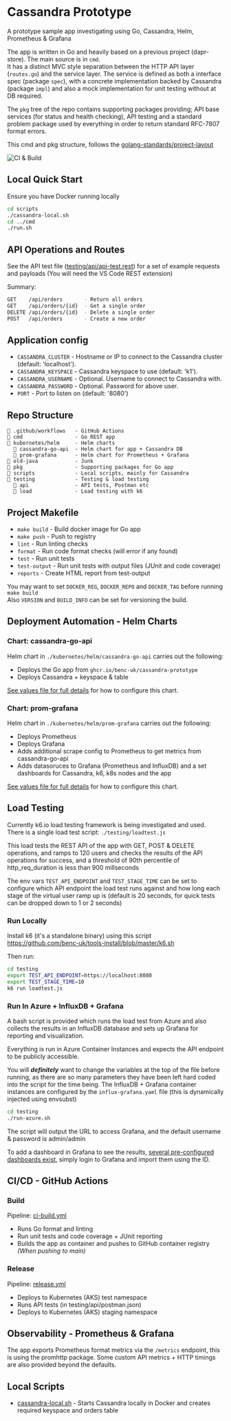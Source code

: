 # Cassandra Prototype

A prototype sample app investigating using Go, Cassandra, Helm, Prometheus & Grafana

The app is written in Go and heavily based on a previous project (dapr-store). The main source is in `cmd`.  
It has a distinct MVC style separation between the HTTP API layer (`routes.go`) and the service layer. The service is defined as both a interface spec (package `spec`), with a concrete implementation backed by Cassandra (package `impl`) and also a mock implementation for unit testing without at DB required.

The `pkg` tree of the repo contains supporting packages providing; API base services (for status and health checking), API testing and a standard problem package used by everything in order to return standard RFC-7807 format errors.

This cmd and pkg structure, follows the [golang-standards/project-layout](https://github.com/golang-standards/project-layout)

![CI & Build](https://github.com/benc-uk/cassandra-prototype/workflows/CI%20&%20Build/badge.svg?branch=main)

## Local Quick Start

Ensure you have Docker running locally

```bash
cd scripts
./cassandra-local.sh
cd ../cmd
./run.sh
```

## API Operations and Routes

See the API test file ([testing/api/api-test.rest](testing/api-test.rest)) for a set of example requests and payloads (You will need the VS Code REST extension)

Summary:

```bash
GET    /api/orders       - Return all orders
GET    /api/orders/{id}  - Get a single order
DELETE /api/orders/{id}  - Delete a single order
POST   /api/orders       - Create a new order
```

## Application config

- `CASSANDRA_CLUSTER` - Hostname or IP to connect to the Cassandra cluster (default: 'localhost').
- `CASSANDRA_KEYSPACE` - Cassandra keyspace to use (default: 'k1').
- `CASSANDRA_USERNAME` - Optional. Username to connect to Cassandra with.
- `CASSANDRA_PASSWORD` - Optional. Password for above user.
- `PORT` - Port to listen on (default: '8080')

## Repo Structure

```
📂 .github/workflows   - GitHub Actions
📂 cmd                 - Go REST app
📂 kubernetes/helm     - Helm charts
  📂 cassandra-go-api  - Helm chart for app + Cassandra DB
  📂 prom-grafana      - Helm chart for Prometheus + Grafana
📂 old-java            - Junk
📂 pkg                 - Supporting packages for Go app
📂 scripts             - Local scripts, mainly for Cassandra
📂 testing             - Testing & load testing
  📂 api               - API tests, Postman etc
  📂 load              - Load testing with k6
```

## Project Makefile

- `make build` - Build docker image for Go app
- `make push` - Push to registry
- `lint` - Run linting checks
- `format` - Run code format checks (will error if any found)
- `test` - Run unit tests
- `test-output` - Run unit tests with output files (JUnit and code coverage)
- `reports` - Create HTML report from test-output

You may want to set `DOCKER_REG`, `DOCKER_REPO` and `DOCKER_TAG` before running `make build`  
Also `VERSION` and `BUILD_INFO` can be set for versioning the build.

## Deployment Automation - Helm Charts

### Chart: cassandra-go-api

Helm chart in `./kubernetes/helm/cassandra-go-api` carries out the following:

- Deploys the Go app from `ghcr.io/benc-uk/cassandra-prototype`
- Deploys Cassandra + keyspace & table

[See values file for full details](kubernetes/helm/cassandra-go-api/Chart.yaml) for how to configure this chart.

### Chart: prom-grafana

Helm chart in `./kubernetes/helm/prom-grafana` carries out the following:

- Deploys Prometheus
- Deploys Grafana
- Adds additional scrape config to Prometheus to get metrics from cassandra-go-api
- Adds datasoruces to Grafana (Prometheus and InfluxDB) and a set dashboards for Cassandra, k6, k8s nodes and the app

[See values file for full details](kubernetes/helm/prom-grafana/Chart.yaml) for how to configure this chart.

## Load Testing

Currently k6.io load testing framework is being investigated and used.  
There is a single load test script: `./testing/loadtest.js`

This load tests the REST API of the app with GET, POST & DELETE operations, and ramps to 120 users and checks the results of the API operations for success, and a threshold of 90th percentile of http_req_duration is less than 900 millseconds

The env vars `TEST_API_ENDPOINT` and `TEST_STAGE_TIME` can be set to configure which API endpoint the load test runs against and how long each stage of the virtual user ramp up is (default is 20 seconds, for quick tests can be dropped down to 1 or 2 seconds)

### Run Locally

Install k6 (it's a standalone binary) using this script https://github.com/benc-uk/tools-install/blob/master/k6.sh

Then run:

```bash
cd testing
export TEST_API_ENDPOINT=https://localhost:8080
export TEST_STAGE_TIME=10
k6 run loadtest.js
```

### Run In Azure + InfluxDB + Grafana

A bash script is provided which runs the load test from Azure and also collects the results in an InfluxDB database and sets up Grafana for reporting and visualization.

Everything is run in Azure Container Instances and expects the API endpoint to be publicly accessible.

You will **_definitely_** want to change the variables at the top of the file before running, as there are so many parameters they have been left hard coded into the script for the time being. The InfluxDB + Grafana container instances are configured by the `influx-grafana.yaml` file (this is dynamically injected using envsubst)

```bash
cd testing
./run-azure.sh
```

The script will output the URL to access Grafana, and the default username & password is admin/admin

To add a dashboard in Grafana to see the results, [several pre-configured dashboards exist](https://k6.io/docs/results-visualization/influxdb-+-grafana#preconfigured-grafana-dashboards), simply login to Grafana and import them using the ID.

## CI/CD - GitHub Actions

### Build

Pipeline: [ci-build.yml](.github/workflows/ci-build.yml)

- Runs Go format and linting
- Run unit tests and code coverage + JUnit reporting
- Builds the app as container and pushes to GitHub container registry  
  _(When pushing to main)_

### Release

Pipeline: [release.yml](.github/workflows/ci-build.yml)

- Deploys to Kubernetes (AKS) test namespace
- Runs API tests (in testing/api/postman.json)
- Deploys to Kubernetes (AKS) staging namespace

## Observability - Prometheus & Grafana

The app exports Prometheus format metrics via the `/metrics` endpoint, this is using the promhttp package.
Some custom API metrics + HTTP timings are also provided beyond the defaults.

## Local Scripts

- [cassandra-local.sh](./scripts/cassandra-local.sh) - Starts Cassandra locally in Docker and creates required keyspace and orders table
